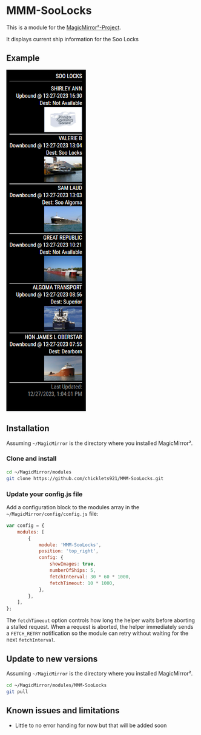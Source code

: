 # MMM-SooLocks

This is a module for the [MagicMirror²-Project](https://github.com/MichMich/MagicMirror/).

It displays current ship information for the Soo Locks

## Example

![](data/ship_data.png)

## Installation

Assuming `~/MagicMirror` is the directory where you installed MagicMirror².

### Clone and install

```bash
cd ~/MagicMirror/modules
git clone https://github.com/chicklets921/MMM-SooLocks.git
```

### Update your config.js file

Add a configuration block to the modules array in the `~/MagicMirror/config/config.js` file:

```js
var config = {
    modules: [
        {
            module: 'MMM-SooLocks',
            position: 'top_right',
            config: {
                showImages: true,
                numberOfShips: 5,
                fetchInterval: 30 * 60 * 1000,
                fetchTimeout: 10 * 1000,
            },
        },
    ],
};
```
The `fetchTimeout` option controls how long the helper waits before aborting a
stalled request. When a request is aborted, the helper immediately sends a
`FETCH_RETRY` notification so the module can retry without waiting for the
next `fetchInterval`.

## Update to new versions

Assuming `~/MagicMirror` is the directory where you installed MagicMirror².

```bash
cd ~/MagicMirror/modules/MMM-SooLocks
git pull
```

## Known issues and limitations

-   Little to no error handing for now but that will be added soon